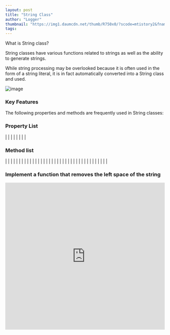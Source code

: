 ```yaml
---
layout: post
title: "String Class"
author: "Logger"
thumbnail: "https://img1.daumcdn.net/thumb/R750x0/?scode=mtistory2&fname=https%3A%2F%2Ft1.daumcdn.net%2Fcfile%2Ftistory%2F22324C3B5694892801"
tags: 
---
```



What is String class?

String classes have various functions related to strings as well as the ability to generate strings.

While string processing may be overlooked because it is often used in the form of a string literal, it is in fact automatically converted into a String class and used.

![image](https://t1.daumcdn.net/cfile/tistory/22324C3B5694892801)

### Key Features

The following properties and methods are frequently used in String classes:

### Property List

| |
| |
| |
| |

### Method list

| |
| |
| |
| |
| |
| |
| |
| |
| |
| |
| |
| |
| |
| |
| |
| |
| |
| |
| |

### Implement a function that removes the left space of the string

<iframe allowfullscreen="true" allowpaymentrequest="true" allowtransparency="true" class="cp_embed_iframe " frameborder="0" height="464" width="100%" name="cp_embed_1" scrolling="no" src="https://codepen.io/jaehee/embed/PPBOBN?height=464&amp;theme-id=19458&amp;slug-hash=PPBOBN&amp;default-tab=js&amp;user=jaehee&amp;name=cp_embed_1" style="width: 100%; overflow:hidden; display:block;" title="CodePen Embed" loading="lazy" id="cp_embed_PPBOBN"></iframe>